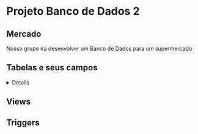 # Projeto Banco de Dados 2

## Mercado
Nosso grupo ira desenvolver um Banco de Dados para um supermercado

## Tabelas e seus campos

<details>
![Mapa das Tabelas](imagens/mapa.png)
<details>
<details>
<summary>Categoria_Produto</summary>

- catp_id
- catp_nome

</details>
<details>
<summary>Produto</summary>
 
- prod_id
- prod_nome
- prod_preco 
- prod_qtd_estoque
- catp_catp_id 

</details>
<details>
<summary>Fornecedor</summary>
 
- forn_id 
- forn_nome 
- forn_cnpj 
- forn_telefone

</details>
<details>
<summary>Produto_Fornecedor</summary>
 
- pf_prod_id 
- pf_forn_id 

</details>
<details>
<summary>Cliente</summary>
 
- cli_id 
- cli_nome 
- cli_cpf 
- cli_telefone 

</details>
<details>
<summary>Funcionario</summary>
 
- func_id 
- func_nome 
- func_cargo 
- func_salario 
- func_data_admissao 

</details>
<details>
<summary>Endereco_Cliente</summary>
 
- endc_id 
- endc_rua 
- endc_numero 
- endc_bairro 
- endc_cidade 
- endc_estado 
- endc_cli_id 

</details>
<details>
<summary>Venda</summary>
 
- venda_id 
- venda_data 
- venda_valor_total 
- venda_cli_id 
- venda_func_id 

</details>
<details>
<summary>Item_Venda</summary>
 
- itemv_id
- itemv_qtd
- itemv_preco_unit
- itemv_venda_id
- itemv_prod_id 

</details>
<details>
<summary>Compra</summary>
 
- comp_id
- comp_data
- comp_valor_total
- comp_forn_id
- comp_func_id 

</details>
<details>
<summary>Item_Compra</summary>
 
- itemc_id
- itemc_qtd
- itemc_preco_unit
- itemc_comp_id
- itemc_prod_id 

</details>
<details>
<summary>Setor</summary>

- setor_id
- setor_nome 

</details>
<details>
<summary>Funcionario_Setor</summary>

- fs_func_id
- fs_setor_id
- fs_data_inicio
- fs_data_fim 

</details>
<details>
<summary>Pagamento</summary>
 
- pag_id
- pag_metodo
- pag_valor
- pag_data
- pag_venda_id 
</details>
<details>
<summary>Promocao</summary>
 
- promo_id
- promo_percentual
- promo_inicio
- promo_fim
- promo_prod_id 

</details>
</details>
</details>

## Views

## Triggers
